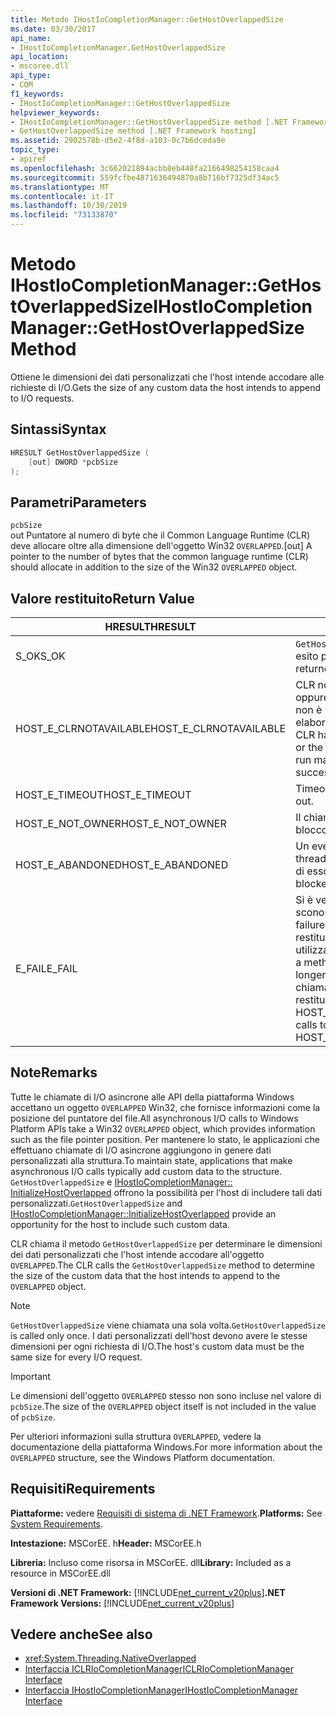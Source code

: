 ```yaml
---
title: Metodo IHostIoCompletionManager::GetHostOverlappedSize
ms.date: 03/30/2017
api_name:
- IHostIoCompletionManager.GetHostOverlappedSize
api_location:
- mscoree.dll
api_type:
- COM
f1_keywords:
- IHostIoCompletionManager::GetHostOverlappedSize
helpviewer_keywords:
- IHostIoCompletionManager::GetHostOverlappedSize method [.NET Framework hosting]
- GetHostOverlappedSize method [.NET Framework hosting]
ms.assetid: 2902578b-d5e2-4f8d-a103-0c7b6dceda9e
topic_type:
- apiref
ms.openlocfilehash: 3c662021894acbb8eb448fa2166498254158caa4
ms.sourcegitcommit: 559fcfbe4871636494870a8b716bf7325df34ac5
ms.translationtype: MT
ms.contentlocale: it-IT
ms.lasthandoff: 10/30/2019
ms.locfileid: "73133870"
---
```

# <a name="ihostiocompletionmanagergethostoverlappedsize-method"></a><span data-ttu-id="66146-102">Metodo IHostIoCompletionManager::GetHostOverlappedSize</span><span class="sxs-lookup"><span data-stu-id="66146-102">IHostIoCompletionManager::GetHostOverlappedSize Method</span></span>
<span data-ttu-id="66146-103">Ottiene le dimensioni dei dati personalizzati che l'host intende accodare alle richieste di I/O.</span><span class="sxs-lookup"><span data-stu-id="66146-103">Gets the size of any custom data the host intends to append to I/O requests.</span></span>  
  
## <a name="syntax"></a><span data-ttu-id="66146-104">Sintassi</span><span class="sxs-lookup"><span data-stu-id="66146-104">Syntax</span></span>  
  
```cpp  
HRESULT GetHostOverlappedSize (  
    [out] DWORD *pcbSize  
);  
```  
  
## <a name="parameters"></a><span data-ttu-id="66146-105">Parametri</span><span class="sxs-lookup"><span data-stu-id="66146-105">Parameters</span></span>  
 `pcbSize`  
 <span data-ttu-id="66146-106">out Puntatore al numero di byte che il Common Language Runtime (CLR) deve allocare oltre alla dimensione dell'oggetto Win32 `OVERLAPPED`.</span><span class="sxs-lookup"><span data-stu-id="66146-106">[out] A pointer to the number of bytes that the common language runtime (CLR) should allocate in addition to the size of the Win32 `OVERLAPPED` object.</span></span>  
  
## <a name="return-value"></a><span data-ttu-id="66146-107">Valore restituito</span><span class="sxs-lookup"><span data-stu-id="66146-107">Return Value</span></span>  
  
|<span data-ttu-id="66146-108">HRESULT</span><span class="sxs-lookup"><span data-stu-id="66146-108">HRESULT</span></span>|<span data-ttu-id="66146-109">Descrizione</span><span class="sxs-lookup"><span data-stu-id="66146-109">Description</span></span>|  
|-------------|-----------------|  
|<span data-ttu-id="66146-110">S_OK</span><span class="sxs-lookup"><span data-stu-id="66146-110">S_OK</span></span>|<span data-ttu-id="66146-111">`GetHostOverlappedSize` ha restituito un esito positivo.</span><span class="sxs-lookup"><span data-stu-id="66146-111">`GetHostOverlappedSize` returned successfully.</span></span>|  
|<span data-ttu-id="66146-112">HOST_E_CLRNOTAVAILABLE</span><span class="sxs-lookup"><span data-stu-id="66146-112">HOST_E_CLRNOTAVAILABLE</span></span>|<span data-ttu-id="66146-113">CLR non è stato caricato in un processo oppure CLR si trova in uno stato in cui non è possibile eseguire codice gestito o elaborare la chiamata correttamente.</span><span class="sxs-lookup"><span data-stu-id="66146-113">The CLR has not been loaded into a process, or the CLR is in a state in which it cannot run managed code or process the call successfully.</span></span>|  
|<span data-ttu-id="66146-114">HOST_E_TIMEOUT</span><span class="sxs-lookup"><span data-stu-id="66146-114">HOST_E_TIMEOUT</span></span>|<span data-ttu-id="66146-115">Timeout della chiamata.</span><span class="sxs-lookup"><span data-stu-id="66146-115">The call timed out.</span></span>|  
|<span data-ttu-id="66146-116">HOST_E_NOT_OWNER</span><span class="sxs-lookup"><span data-stu-id="66146-116">HOST_E_NOT_OWNER</span></span>|<span data-ttu-id="66146-117">Il chiamante non è il proprietario del blocco.</span><span class="sxs-lookup"><span data-stu-id="66146-117">The caller does not own the lock.</span></span>|  
|<span data-ttu-id="66146-118">HOST_E_ABANDONED</span><span class="sxs-lookup"><span data-stu-id="66146-118">HOST_E_ABANDONED</span></span>|<span data-ttu-id="66146-119">Un evento è stato annullato mentre un thread bloccato o Fiber era in attesa su di esso.</span><span class="sxs-lookup"><span data-stu-id="66146-119">An event was canceled while a blocked thread or fiber was waiting on it.</span></span>|  
|<span data-ttu-id="66146-120">E_FAIL</span><span class="sxs-lookup"><span data-stu-id="66146-120">E_FAIL</span></span>|<span data-ttu-id="66146-121">Si è verificato un errore irreversibile sconosciuto.</span><span class="sxs-lookup"><span data-stu-id="66146-121">An unknown catastrophic failure occurred.</span></span> <span data-ttu-id="66146-122">Quando un metodo restituisce E_FAIL, CLR non è più utilizzabile all'interno del processo.</span><span class="sxs-lookup"><span data-stu-id="66146-122">When a method returns E_FAIL, the CLR is no longer usable within the process.</span></span> <span data-ttu-id="66146-123">Le chiamate successive ai metodi di hosting restituiscono HOST_E_CLRNOTAVAILABLE.</span><span class="sxs-lookup"><span data-stu-id="66146-123">Subsequent calls to hosting methods return HOST_E_CLRNOTAVAILABLE.</span></span>|  
  
## <a name="remarks"></a><span data-ttu-id="66146-124">Note</span><span class="sxs-lookup"><span data-stu-id="66146-124">Remarks</span></span>  
 <span data-ttu-id="66146-125">Tutte le chiamate di I/O asincrone alle API della piattaforma Windows accettano un oggetto `OVERLAPPED` Win32, che fornisce informazioni come la posizione del puntatore del file.</span><span class="sxs-lookup"><span data-stu-id="66146-125">All asynchronous I/O calls to Windows Platform APIs take a Win32 `OVERLAPPED` object, which provides information such as the file pointer position.</span></span> <span data-ttu-id="66146-126">Per mantenere lo stato, le applicazioni che effettuano chiamate di I/O asincrone aggiungono in genere dati personalizzati alla struttura.</span><span class="sxs-lookup"><span data-stu-id="66146-126">To maintain state, applications that make asynchronous I/O calls typically add custom data to the structure.</span></span> <span data-ttu-id="66146-127">`GetHostOverlappedSize` e [IHostIoCompletionManager:: InitializeHostOverlapped](../../../../docs/framework/unmanaged-api/hosting/ihostiocompletionmanager-initializehostoverlapped-method.md) offrono la possibilità per l'host di includere tali dati personalizzati.</span><span class="sxs-lookup"><span data-stu-id="66146-127">`GetHostOverlappedSize` and [IHostIoCompletionManager::InitializeHostOverlapped](../../../../docs/framework/unmanaged-api/hosting/ihostiocompletionmanager-initializehostoverlapped-method.md) provide an opportunity for the host to include such custom data.</span></span>  
  
 <span data-ttu-id="66146-128">CLR chiama il metodo `GetHostOverlappedSize` per determinare le dimensioni dei dati personalizzati che l'host intende accodare all'oggetto `OVERLAPPED`.</span><span class="sxs-lookup"><span data-stu-id="66146-128">The CLR calls the `GetHostOverlappedSize` method to determine the size of the custom data that the host intends to append to the `OVERLAPPED` object.</span></span>  
  
> [!NOTE]
> <span data-ttu-id="66146-129">`GetHostOverlappedSize` viene chiamata una sola volta.</span><span class="sxs-lookup"><span data-stu-id="66146-129">`GetHostOverlappedSize` is called only once.</span></span> <span data-ttu-id="66146-130">I dati personalizzati dell'host devono avere le stesse dimensioni per ogni richiesta di I/O.</span><span class="sxs-lookup"><span data-stu-id="66146-130">The host's custom data must be the same size for every I/O request.</span></span>  
  
> [!IMPORTANT]
> <span data-ttu-id="66146-131">Le dimensioni dell'oggetto `OVERLAPPED` stesso non sono incluse nel valore di `pcbSize`.</span><span class="sxs-lookup"><span data-stu-id="66146-131">The size of the `OVERLAPPED` object itself is not included in the value of `pcbSize`.</span></span>  
  
 <span data-ttu-id="66146-132">Per ulteriori informazioni sulla struttura `OVERLAPPED`, vedere la documentazione della piattaforma Windows.</span><span class="sxs-lookup"><span data-stu-id="66146-132">For more information about the `OVERLAPPED` structure, see the Windows Platform documentation.</span></span>  
  
## <a name="requirements"></a><span data-ttu-id="66146-133">Requisiti</span><span class="sxs-lookup"><span data-stu-id="66146-133">Requirements</span></span>  
 <span data-ttu-id="66146-134">**Piattaforme:** vedere [Requisiti di sistema di .NET Framework](../../../../docs/framework/get-started/system-requirements.md).</span><span class="sxs-lookup"><span data-stu-id="66146-134">**Platforms:** See [System Requirements](../../../../docs/framework/get-started/system-requirements.md).</span></span>  
  
 <span data-ttu-id="66146-135">**Intestazione:** MSCorEE. h</span><span class="sxs-lookup"><span data-stu-id="66146-135">**Header:** MSCorEE.h</span></span>  
  
 <span data-ttu-id="66146-136">**Libreria:** Incluso come risorsa in MSCorEE. dll</span><span class="sxs-lookup"><span data-stu-id="66146-136">**Library:** Included as a resource in MSCorEE.dll</span></span>  
  
 <span data-ttu-id="66146-137">**Versioni di .NET Framework:** [!INCLUDE[net_current_v20plus](../../../../includes/net-current-v20plus-md.md)]</span><span class="sxs-lookup"><span data-stu-id="66146-137">**.NET Framework Versions:** [!INCLUDE[net_current_v20plus](../../../../includes/net-current-v20plus-md.md)]</span></span>  
  
## <a name="see-also"></a><span data-ttu-id="66146-138">Vedere anche</span><span class="sxs-lookup"><span data-stu-id="66146-138">See also</span></span>

- <xref:System.Threading.NativeOverlapped>
- [<span data-ttu-id="66146-139">Interfaccia ICLRIoCompletionManager</span><span class="sxs-lookup"><span data-stu-id="66146-139">ICLRIoCompletionManager Interface</span></span>](../../../../docs/framework/unmanaged-api/hosting/iclriocompletionmanager-interface.md)
- [<span data-ttu-id="66146-140">Interfaccia IHostIoCompletionManager</span><span class="sxs-lookup"><span data-stu-id="66146-140">IHostIoCompletionManager Interface</span></span>](../../../../docs/framework/unmanaged-api/hosting/ihostiocompletionmanager-interface.md)
